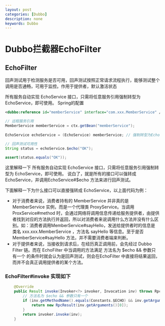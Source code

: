```yaml
---
layout: post
categories: [Dubbo]
description: none
keywords: Dubbo
---
```

# Dubbo拦截器EchoFilter

## EchoFilter
回声测试用于检测服务是否可用，回声测试按照正常请求流程执行，能够测试整个调用是否通畅，可用于监控。作用于提供者，默认激活状态

所有服务自动实现 EchoService 接口，只需将任意服务引用强制转型为 EchoService，即可使用。
Spring的配置
```xml
<dubbo:reference id="memberService" interface="com.xxx.MemberService" />
```

```java
// 远程服务引用
MemberService memberService = ctx.getBean("memberService"); 
 
EchoService echoService = (EchoService) memberService; // 强制转型为EchoService

// 回声测试可用性
String status = echoService.$echo("OK"); 
 
assert(status.equals("OK"));

```
这里解释一下 所有服务自动实现 EchoService 接口，只需将任意服务引用强制转型为 EchoService，即可使用。 说白了，就是所有的接口可以强转成 EchoService，并调用EchoService#$echo 方法来进行回声测试。

下面解释一下为什么接口可以直接强转成 EchoService，以上面代码为例：
- 对于消费者来说，消费者持有的 MemberService 并非真的是 MemberService 实例，而是一个代理类 ProxyService。当调用 ProxService#method 时，会通过网络将调用信息传递给服务提供者，由提供者找到对应的方法执行并返回，所以对消费者来说调用什么方法并没有什么区别。如：消费者调用MemberService#sayHello，发送给提供者时的信息是 类名 xxx.xxx.MemberService ，方法名 sayHello 等信息。至于是否MemberService#sayHello 方法，并不需要消费者端来判断。
- 对于提供者来说，当接收到请求后，在经历真正调用前，会先经过 Dubbo Filter 链。而在 EchoFilter 中当调用的方法满足 方法名为 $echo && 参数只有一个 的条件时就会认为是回声测试，则会在EchoFilter 中直接将结果返回，而并不会真正调用提供者的某个方法。

### EchoFilter#invoke 实现如下
```java
    @Override
    public Result invoke(Invoker<?> invoker, Invocation inv) throws RpcException {
    	// 方法名为 $echo && 参数只有一个
        if (inv.getMethodName().equals(Constants.$ECHO) && inv.getArguments() != null && inv.getArguments().length == 1) {
            return new RpcResult(inv.getArguments()[0]);
        }
        return invoker.invoke(inv);
    }
    
```







